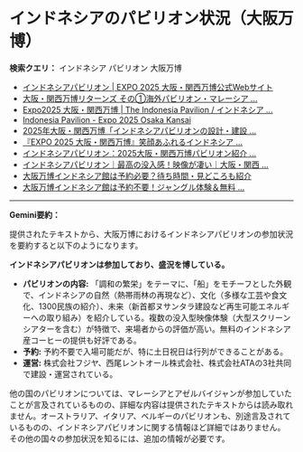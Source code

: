 # インドネシアのパビリオン状況（大阪万博）

**検索クエリ：** インドネシア パビリオン 大阪万博

- [インドネシアパビリオン | EXPO 2025 大阪・関西万博公式Webサイト](https://www.expo2025.or.jp/official-participant/indonesia/)
- [大阪・関西万博リターンズ その①海外パビリオン・マレーシア ...](https://ameblo.jp/mamehana0705/entry-12897501153.html)
- [Expo2025 大阪・関西万博 | The Indonesia Pavilion / インドネシア ...](https://www.instagram.com/p/C6s6GRiu_ZW/)
- [Indonesia Pavilion - Expo 2025 Osaka Kansai](https://expo2025indonesia.id/)
- [2025年大阪・関西万博「インドネシアパビリオンの設計・建設 ...](https://www.fujiya-net.co.jp/news/20240501)
- [『EXPO 2025 大阪・関西万博』笑顔あふれるインドネシア ...](https://note.com/yamada_tourist/n/n27bea8822b97)
- [インドネシアパビリオン：2025大阪・関西万博パビリオン紹介 ...](https://www.nippon.com/ja/guide-to-japan/expo2025021/)
- [インドネシアパビリオン｜最高の没入感！映像が凄い｜大阪・関西 ...](https://note.com/nobuo_itsuki/n/nc10e4284d765)
- [大阪万博インドネシア館は予約必要？待ち時間・見どころも紹介](https://kobe-yurikago.com/expo2025-indonesia/)
- [大阪万博インドネシア館は予約不要！ジャングル体験＆無料 ...](https://tanacafe.jp/1058/)


---

**Gemini要約：**

提供されたテキストから、大阪万博におけるインドネシアパビリオンの参加状況を要約すると以下のようになります。

**インドネシアパビリオンは参加しており、盛況を博している。**

* **パビリオンの内容:** 「調和の繁栄」をテーマに、「船」をモチーフとした外観で、インドネシアの自然（熱帯雨林の再現など）、文化（多様な工芸や食文化、1300民族の紹介）、未来（新首都ヌサンタラ建設など再生可能エネルギーへの取り組み）を紹介している。複数の没入型映像体験（大型スクリーンシアターを含む）が特徴で、来場者からの評価が高い。無料のインドネシア産コーヒーの提供も好評である。
* **予約:** 予約不要で入場可能だが、特に土日祝日は行列ができることがある。
* **運営:** 株式会社フジヤ、西尾レントオール株式会社、株式会社ATAの3社共同で建設・運営されている。


他の国のパビリオンについては、マレーシアとアゼルバイジャンが参加していたことが言及されているものの、詳細な内容は提供されたテキストからは読み取れません。オーストラリア、イタリア、ベルギーのパビリオンも、別途言及されているものの、インドネシアパビリオンに関する情報ほど詳細ではありません。  その他の国々の参加状況を知るには、追加の情報が必要です。

